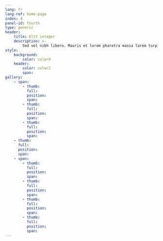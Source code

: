 ```yaml
---
lang: fr
lang-ref: home-page
index: 4
panel-id: fourth
type: generic
header:
    title: Elit integer
    description: >-
        Sed vel nibh libero. Mauris et lorem pharetra massa lorem turpis congue pulvinar. Vivamus sed feugiat finibus. Duis amet bibendum amet sed. Duis mauris ex, dapibus sed ligula tempus volutpat magna etiam.
style:
    background:
        color: color0
    header:
        color: color2
        span:
gallery:
    - span:
        - thumb:
          full:
          position:
          span:
        - thumb:
          full:
          position:
          span:
        - thumb:
          full:
          position:
          span:
    - thumb:
      full:
      position:
      span:
    - span:
        - thumb:
          full:
          position:
          span:
        - thumb:
          full:
          position:
          span:
        - thumb:
          full:
          position:
          span:
        - thumb:
          full:
          position:
          span:
---
```

<div class="gallery">
    <div class="group span-3">
        <a href="{{ 'assets/images/fulls/drone.jpg' | absolute_url }}" class="image filtered span-3" data-position="bottom"><img src="{{ 'assets/images/fulls/drone.jpg' | absolute_url }}" alt="" /></a>
        <a href="{{ 'assets/images/fulls/mars_jezero-crater.jpg' | absolute_url }}" class="image filtered span-1-5" data-position="center"><img src="{{ 'assets/images/fulls/mars_jezero-crater.jpg' | absolute_url }}" alt="" /></a>
        <a href="{{ 'assets/images/fulls/gpim.jpg' | absolute_url }}" class="image filtered span-1-5" data-position="bottom"><img src="{{ 'assets/images/fulls/gpim.jpg' | absolute_url }}" alt="" /></a>
    </div>
    <a href="{{ 'assets/images/fulls/saturn_testing.jpg' | absolute_url }}" class="image filtered span-2-5" data-position="top"><img src="{{ 'assets/images/fulls/saturn_testing.jpg' | absolute_url }}" alt="" /></a>
    <div class="group span-4-5">
        <a href="{{ 'assets/images/fulls/hr-9024_cme.jpg' | absolute_url }}" class="image filtered span-3" data-position="center"><img src="{{ 'assets/images/fulls/hr-9024_cme.jpg' | absolute_url }}" alt="" /></a>
        <a href="{{ 'assets/images/fulls/jupiter_abyss.jpg' | absolute_url }}" class="image filtered span-1-5" data-position="center"><img src="{{ 'assets/images/fulls/jupiter_abyss.jpg' | absolute_url }}" alt="" /></a>
        <a href="{{ 'assets/images/fulls/ngc-6543.jpg' | absolute_url }}" class="image filtered span-1-5" data-position="bottom"><img src="{{ 'assets/images/fulls/ngc-6543.jpg' | absolute_url }}" alt="" /></a>
        <a href="{{ 'assets/images/fulls/ngc-3169.jpg' | absolute_url }}" class="image filtered span-3" data-position="top"><img src="{{ 'assets/images/fulls/ngc-3169.jpg' | absolute_url }}" alt="" /></a>
    </div>
    <a href="{{ 'assets/images/fulls/sls-core_staging.jpg' | absolute_url }}" class="image filtered span-2-5" data-position="right"><img src="{{ 'assets/images/fulls/sls-core_staging.jpg' | absolute_url }}" alt="" /></a>
</div>
